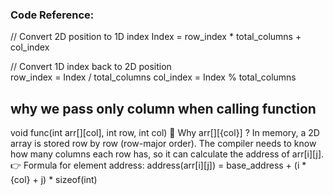 

### Code Reference:
// Convert 2D position to 1D index
Index = row_index * total_columns + col_index

// Convert 1D index back to 2D position  
row_index = Index / total_columns
col_index = Index % total_columns

## why we pass only column when calling function 
void func(int arr[][col], int row, int col)
🔹 Why arr[][{col}] ?
In memory, a 2D array is stored row by row (row-major order).
The compiler needs to know how many columns each row has, so it can calculate the address of arr[i][j].
👉 Formula for element address:
address(arr[i][j]) = base_address + (i * {col} + j) * sizeof(int)